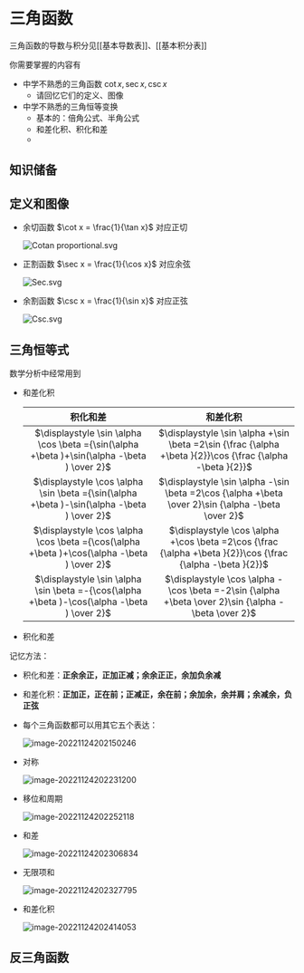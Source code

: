 # 三角函数

三角函数的导数与积分见[[基本导数表]]、[[基本积分表]]

你需要掌握的内容有

* 中学不熟悉的三角函数 $\cot x, \sec x, \csc x$ 
  * 请回忆它们的定义、图像
* 中学不熟悉的三角恒等变换
  * 基本的：倍角公式、半角公式
  * 和差化积、积化和差
  * 

















## 知识储备

## 定义和图像

* 余切函数 $\cot x = \frac{1}{\tan x}$ 对应正切

  ![Cotan proportional.svg](https://upload.wikimedia.org/wikipedia/commons/thumb/a/a7/Cotan_proportional.svg/220px-Cotan_proportional.svg.png)

* 正割函数 $\sec x = \frac{1}{\cos x}$ 对应余弦

  ![Sec.svg](https://upload.wikimedia.org/wikipedia/commons/thumb/8/8b/Sec.svg/220px-Sec.svg.png)

* 余割函数 $\csc x = \frac{1}{\sin x}$ 对应正弦

  ![Csc.svg](https://upload.wikimedia.org/wikipedia/commons/thumb/5/5b/Csc.svg/220px-Csc.svg.png)



## 三角恒等式

数学分析中经常用到

* 和差化积

  |                           积化和差                           |                           和差化积                           |
  | :----------------------------------------------------------: | :----------------------------------------------------------: |
  | $\displaystyle \sin \alpha \cos \beta ={\sin(\alpha +\beta )+\sin(\alpha -\beta ) \over 2}$ | $\displaystyle \sin \alpha +\sin \beta =2\sin {\frac {\alpha +\beta }{2}}\cos {\frac {\alpha -\beta }{2}}$ |
  | $\displaystyle \cos \alpha \sin \beta ={\sin(\alpha +\beta )-\sin(\alpha -\beta ) \over 2}$ | $\displaystyle \sin \alpha -\sin \beta =2\cos {\alpha +\beta \over 2}\sin {\alpha -\beta \over 2}$ |
  | $\displaystyle \cos \alpha \cos \beta ={\cos(\alpha +\beta )+\cos(\alpha -\beta ) \over 2}$ | $\displaystyle \cos \alpha +\cos \beta =2\cos {\frac {\alpha +\beta }{2}}\cos {\frac {\alpha -\beta }{2}}$ |
  | $\displaystyle \sin \alpha \sin \beta =-{\cos(\alpha +\beta )-\cos(\alpha -\beta ) \over 2}$ | $\displaystyle \cos \alpha -\cos \beta =-2\sin {\alpha +\beta \over 2}\sin {\alpha -\beta \over 2}$ |

* 积化和差

记忆方法：



* 积化和差：**正余余正，正加正减；余余正正，余加负余减**
* 和差化积：**正加正，正在前；正减正，余在前；余加余，余并肩；余减余，负正弦**



* 每个三角函数都可以用其它五个表达：

  ![image-20221124202150246](assets/image-20221124202150246.png)

* 对称

  ![image-20221124202231200](assets/image-20221124202231200.png)

* 移位和周期

  ![image-20221124202252118](assets/image-20221124202252118.png)

* 和差

  ![image-20221124202306834](assets/image-20221124202306834.png)

* 无限项和

  ![image-20221124202327795](assets/image-20221124202327795.png)

* 和差化积

  ![image-20221124202414053](assets/image-20221124202414053.png)

## 反三角函数